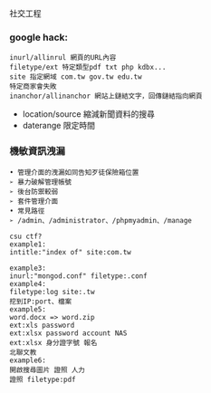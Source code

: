 社交工程

### google hack:
```
inurl/allinrul 網頁的URL內容
filetype/ext 特定類型pdf txt php kdbx...
site 指定網域 com.tw gov.tw edu.tw
特定商家會失敗
inanchor/allinanchor 網站上鏈結文字，回傳鏈結指向網頁
```

* location/source 縮減新聞資料的搜尋 
* daterange 限定時間
### 機敏資訊洩漏
```
• 管理介面的洩漏如同告知歹徒保險箱位置
➢ 暴力破解管理帳號
➢ 後台防禦較弱
➢ 套件管理介面
• 常見路徑
➢ /admin、/administrator、/phpmyadmin、/manage

csu ctf?
example1:
intitle:"index of" site:com.tw

example3:
inurl:"mongod.conf" filetype:.conf
example4:
filetype:log site:.tw
挖到IP:port、檔案
example5:
word.docx => word.zip
ext:xls password
ext:xlsx password account NAS
ext:xlsx 身分證字號 報名
北聯文教
example6:
開啟搜尋圖片 證照 人力 
證照 filetype:pdf
```